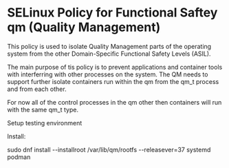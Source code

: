 # SELinux Policy for Functional Saftey qm (Quality Management)

This policy is used to isolate Quality Management parts of the operating system
from the other Domain-Specific Functional Safety Levels (ASIL).

The main purpose of tis policy is to prevent applications and container tools
with interferring with other processes on the system. The QM needs to support
further isolate containers run within the qm from the qm_t process and from
each other.

For now all of the control processes in the qm other then containers will run
with the same qm_t type.

Setup testing environment

Install:

sudo dnf install --installroot /var/lib/qm/rootfs --releasever=37 systemd podman

